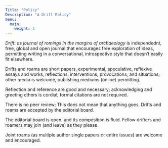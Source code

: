 ```yaml
---
Title: "Policy"
Description: "A Drift Policy"
menu:
  main:
    weight: 1
---
```

_Drift: as journal of romings in the margins of archaeology_ is independednt, free,  global and open journal that encourages free exploration of ideas, permitting writing in a conversational, introspective style that doesn’t easily fit elsewhere. 

Drifts and roams are short papers, experimental, speculative, reflexive essays and works, reflections, interventions, provocations, and situations; other media is welcome, publishing mediums (online) permitting.

Reflection and reference are good and necessary; acknowledging and greeting others is cordial; formal citations are not required.

There is no peer review; This does not mean that anything goes. Drifts and roams are accepted by the editorial board.

The editorial board is open, and its composition is fluid. Fellow drifters and roamers may join (and leave) as they please.

Joint roams (as multiple author single papers or entire issues) are welcome and encouraged.


